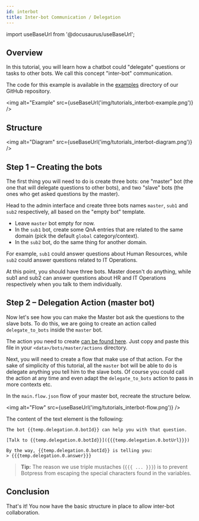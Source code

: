 ```yaml
---
id: interbot
title: Inter-bot Communication / Delegation
---
```


import useBaseUrl from '@docusaurus/useBaseUrl';

## Overview

In this tutorial, you will learn how a chatbot could "delegate" questions or tasks to other bots. We call this concept "inter-bot" communication.

The code for this example is available in the [examples](https://github.com/botpress/botpress/tree/master/examples/interbot) directory of our GitHub repository.

<img alt="Example" src={useBaseUrl('img/tutorials_interbot-example.png')} />

## Structure

<img alt="Diagram" src={useBaseUrl('img/tutorials_interbot-diagram.png')} />

## Step 1 – Creating the bots

The first thing you will need to do is create three bots: one "master" bot (the one that will delegate questions to other bots), and two "slave" bots (the ones who get asked questions by the master).

Head to the admin interface and create three bots names `master`, `sub1` and `sub2` respectively, all based on the "empty bot" template.

- Leave `master` bot empty for now.
- In the `sub1` bot, create some QnA entries that are related to the same domain (pick the default `global` category/context).
- In the `sub2` bot, do the same thing for another domain.

For example, `sub1` could answer questions about Human Resources, while `sub2` could answer questions related to IT Operations.

At this point, you should have three bots. Master doesn't do anything, while sub1 and sub2 can answer questions about HR and IT Operations respectively when you talk to them individually.

## Step 2 – Delegation Action (master bot)

Now let's see how you can make the Master bot ask the questions to the slave bots. To do this, we are going to create an action called `delegate_to_bots` inside the `master` bot.

The action you need to create [can be found here](https://github.com/botpress/botpress/tree/master/examples/interbot/bots/master/actions/delegate_to_bots.js). Just copy and paste this file in your `<data>/bots/master/actions` directory.

Next, you will need to create a flow that make use of that action. For the sake of simplicity of this tutorial, all the `master` bot will be able to do is delegate anything you tell him to the slave bots. Of course you could call the action at any time and even adapt the `delegate_to_bots` action to pass in more contexts etc.

In the `main.flow.json` flow of your master bot, recreate the structure below.

<img alt="Flow" src={useBaseUrl('img/tutorials_interbot-flow.png')} />

The content of the text element is the following:

```
The bot {{temp.delegation.0.botId}} can help you with that question.

[Talk to {{temp.delegation.0.botId}}]({{{temp.delegation.0.botUrl}}})

By the way, {{temp.delegation.0.botId}} is telling you:
> {{{temp.delegation.0.answer}}}
```

> **Tip:** The reason we use triple mustaches (`{{{ ... }}}`) is to prevent Botpress from escaping the special characters found in the variables.

## Conclusion

That's it! You now have the basic structure in place to allow inter-bot collaboration.
